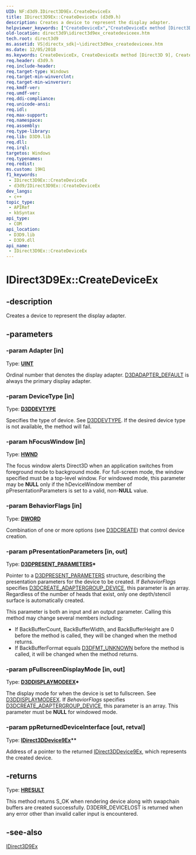 ```yaml
---
UID: NF:d3d9.IDirect3D9Ex.CreateDeviceEx
title: IDirect3D9Ex::CreateDeviceEx (d3d9.h)
description: Creates a device to represent the display adapter.
helpviewer_keywords: ["CreateDeviceEx","CreateDeviceEx method [Direct3D 9]","CreateDeviceEx method [Direct3D 9]","IDirect3D9Ex interface","IDirect3D9Ex interface [Direct3D 9]","CreateDeviceEx method","IDirect3D9Ex.CreateDeviceEx","IDirect3D9Ex::CreateDeviceEx","bf3a239e-48e9-f485-78d3-f075bed4ac3a","d3d9/IDirect3D9Ex::CreateDeviceEx","direct3d9.idirect3d9ex_createdeviceex"]
old-location: direct3d9\idirect3d9ex_createdeviceex.htm
tech.root: direct3d9
ms.assetid: VS|directx_sdk|~\idirect3d9ex_createdeviceex.htm
ms.date: 12/05/2018
ms.keywords: CreateDeviceEx, CreateDeviceEx method [Direct3D 9], CreateDeviceEx method [Direct3D 9],IDirect3D9Ex interface, IDirect3D9Ex interface [Direct3D 9],CreateDeviceEx method, IDirect3D9Ex.CreateDeviceEx, IDirect3D9Ex::CreateDeviceEx, bf3a239e-48e9-f485-78d3-f075bed4ac3a, d3d9/IDirect3D9Ex::CreateDeviceEx, direct3d9.idirect3d9ex_createdeviceex
req.header: d3d9.h
req.include-header: 
req.target-type: Windows
req.target-min-winverclnt: 
req.target-min-winversvr: 
req.kmdf-ver: 
req.umdf-ver: 
req.ddi-compliance: 
req.unicode-ansi: 
req.idl: 
req.max-support: 
req.namespace: 
req.assembly: 
req.type-library: 
req.lib: D3D9.lib
req.dll: 
req.irql: 
targetos: Windows
req.typenames: 
req.redist: 
ms.custom: 19H1
f1_keywords:
 - IDirect3D9Ex::CreateDeviceEx
 - d3d9/IDirect3D9Ex::CreateDeviceEx
dev_langs:
 - c++
topic_type:
 - APIRef
 - kbSyntax
api_type:
 - COM
api_location:
 - D3D9.lib
 - D3D9.dll
api_name:
 - IDirect3D9Ex::CreateDeviceEx
---
```


# IDirect3D9Ex::CreateDeviceEx


## -description

Creates a device to represent the display adapter.

## -parameters

### -param Adapter [in]

Type: <b><a href="/windows/desktop/WinProg/windows-data-types">UINT</a></b>

Ordinal number that denotes the display adapter. <a href="/windows/desktop/direct3d9/d3dadapter-default">D3DADAPTER_DEFAULT</a> is always the primary display adapter.

### -param DeviceType [in]

Type: <b><a href="/windows/desktop/direct3d9/d3ddevtype">D3DDEVTYPE</a></b>

Specifies the type of device. See <a href="/windows/desktop/direct3d9/d3ddevtype">D3DDEVTYPE</a>. If the desired device type is not available, the method will fail.

### -param hFocusWindow [in]

Type: <b><a href="/windows/desktop/WinProg/windows-data-types">HWND</a></b>

The focus window alerts Direct3D when an application switches from foreground mode to background mode. For full-screen mode, the window specified must be a top-level window. For windowed mode, this parameter may be <b>NULL</b> only if the hDeviceWindow member of pPresentationParameters is set to a valid, non-<b>NULL</b> value.

### -param BehaviorFlags [in]

Type: <b><a href="/windows/desktop/WinProg/windows-data-types">DWORD</a></b>

Combination of one or more options (see <a href="/windows/desktop/direct3d9/d3dcreate">D3DCREATE</a>) that control device creation.

### -param pPresentationParameters [in, out]

Type: <b><a href="/windows/desktop/direct3d9/d3dpresent-parameters">D3DPRESENT_PARAMETERS</a>*</b>

Pointer to a <a href="/windows/desktop/direct3d9/d3dpresent-parameters">D3DPRESENT_PARAMETERS</a> structure, describing the presentation parameters for the device to be created. If <i>BehaviorFlags</i> specifies <a href="/windows/desktop/direct3d9/d3dcreate">D3DCREATE_ADAPTERGROUP_DEVICE</a>, this parameter is an array. Regardless of the number of heads that exist, only one depth/stencil surface is automatically created.

This parameter is both an input and an output parameter. Calling this method may change several members including:

<ul>
<li>If BackBufferCount, BackBufferWidth, and BackBufferHeight are 0 before the method is called, they will be changed when the method returns.</li>
<li>If BackBufferFormat equals <a href="/windows/desktop/direct3d9/d3dformat">D3DFMT_UNKNOWN</a> before the method is called, it will be changed when the method returns.</li>
</ul>

### -param pFullscreenDisplayMode [in, out]

Type: <b><a href="/windows/desktop/direct3d9/d3ddisplaymodeex">D3DDISPLAYMODEEX</a>*</b>

The display mode for when the device is set to fullscreen. See <a href="/windows/desktop/direct3d9/d3ddisplaymodeex">D3DDISPLAYMODEEX</a>. If <i>BehaviorFlags</i> specifies <a href="/windows/desktop/direct3d9/d3dcreate">D3DCREATE_ADAPTERGROUP_DEVICE</a>, this parameter is an array. This parameter must be <b>NULL</b> for windowed mode.

### -param ppReturnedDeviceInterface [out, retval]

Type: <b><a href="/windows/desktop/api/d3d9/nn-d3d9-idirect3ddevice9ex">IDirect3DDevice9Ex</a>**</b>

Address of a pointer to the returned <a href="/windows/desktop/api/d3d9/nn-d3d9-idirect3ddevice9ex">IDirect3DDevice9Ex</a>, which represents the created device.

## -returns

Type: <b><a href="/windows/win32/com/structure-of-com-error-codes">HRESULT</a></b>

This method returns S_OK when rendering device along with swapchain buffers are created successfully. D3DERR_DEVICELOST is returned when any error other than invalid caller input is encountered.

## -see-also

<a href="/windows/desktop/api/d3d9/nn-d3d9-idirect3d9ex">IDirect3D9Ex</a>


